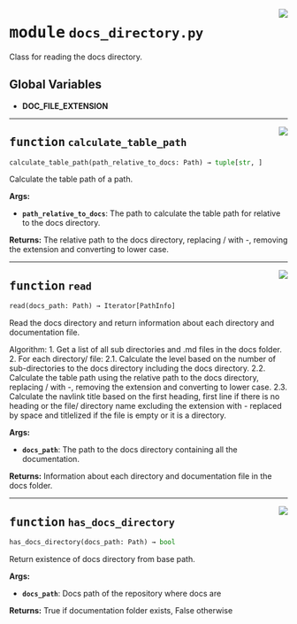 <!-- markdownlint-disable -->

<a href="../src/docs_directory.py#L0"><img align="right" style="float:right;" src="https://img.shields.io/badge/-source-cccccc?style=flat-square"></a>

# <kbd>module</kbd> `docs_directory.py`
Class for reading the docs directory. 

**Global Variables**
---------------
- **DOC_FILE_EXTENSION**

---

<a href="../src/docs_directory.py#L46"><img align="right" style="float:right;" src="https://img.shields.io/badge/-source-cccccc?style=flat-square"></a>

## <kbd>function</kbd> `calculate_table_path`

```python
calculate_table_path(path_relative_to_docs: Path) → tuple[str, ]
```

Calculate the table path of a path. 



**Args:**
 
 - <b>`path_relative_to_docs`</b>:  The path to calculate the table path for relative to the docs  directory. 



**Returns:**
 The relative path to the docs directory, replacing / with -, removing the extension and converting to lower case. 


---

<a href="../src/docs_directory.py#L128"><img align="right" style="float:right;" src="https://img.shields.io/badge/-source-cccccc?style=flat-square"></a>

## <kbd>function</kbd> `read`

```python
read(docs_path: Path) → Iterator[PathInfo]
```

Read the docs directory and return information about each directory and documentation file. 

Algorithm:  1.  Get a list of all sub directories and .md files in the docs folder.  2.  For each directory/ file:  2.1. Calculate the level based on the number of sub-directories to the docs directory  including the docs directory.  2.2. Calculate the table path using the relative path to the docs directory, replacing  / with -, removing the extension and converting to lower case.  2.3. Calculate the navlink title based on the first heading, first line if there is no  heading or the file/ directory name excluding the extension with - replaced by  space and titlelized if the file is empty or it is a directory. 



**Args:**
 
 - <b>`docs_path`</b>:  The path to the docs directory containing all the documentation. 



**Returns:**
 Information about each directory and documentation file in the docs folder. 


---

<a href="../src/docs_directory.py#L155"><img align="right" style="float:right;" src="https://img.shields.io/badge/-source-cccccc?style=flat-square"></a>

## <kbd>function</kbd> `has_docs_directory`

```python
has_docs_directory(docs_path: Path) → bool
```

Return existence of docs directory from base path. 



**Args:**
 
 - <b>`docs_path`</b>:  Docs path of the repository where docs are 



**Returns:**
 True if documentation folder exists, False otherwise 


